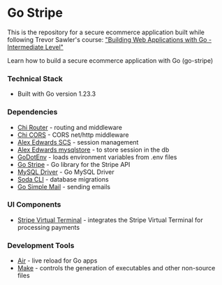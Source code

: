 # Go Stripe

This is the repository for a secure ecommerce application built while following Trevor Sawler's course:
["Building Web Applications with Go - Intermediate Level"](https://www.udemy.com/course/building-web-applications-with-go-intermediate-level/) 

Learn how to build a secure ecommerce application with Go (go-stripe) 


### Technical Stack
- Built with Go version 1.23.3

### Dependencies
- [Chi Router](https://github.com/go-chi/chi/v5) - routing and middleware
- [Chi CORS](https://github.com/go-chi/cors) - CORS net/http middleware
- [Alex Edwards SCS](https://github.com/alexedwards/scs/v2) - session management 
- [Alex Edwards mysqlstore](https://github.com/alexedwards/scs/mysqlstore) - to store session in the db
- [GoDotEnv](https://github.com/joho/godotenv) - loads environment variables from .env files
- [Go Stripe](https://github.com/stripe/stripe-go) - Go library for the Stripe API
- [MySQL Driver](https://github.com/go-sql-driver/mysql) - Go MySQL Driver
- [Soda CLI](https://gobuffalo.io/documentation/database/soda/) - database migrations
- [Go Simple Mail](https://github.com/xhit/go-simple-mail) - sending emails

### UI Components
- [Stripe Virtual Terminal](https://dashboard.stripe.com/) - integrates the Stripe Virtual Terminal for processing payments 

### Development Tools
- [Air](https://github.com/air-verse/air) - live reload for Go apps
- [Make](https://www.gnu.org/software/make) - controls the generation of executables and other non-source files 